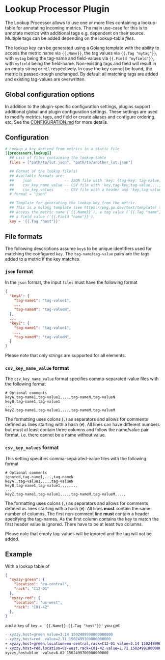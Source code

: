 # Lookup Processor Plugin

The Lookup Processor allows to use one or more files containing a lookup-table
for annotating incoming metrics. The main use-case for this is to annotate
metrics with additional tags e.g. dependent on their source. Multiple tags can
be added depending on the lookup-table _files_.

The lookup key can be generated using a Golang template with the ability to
access the metric name via `{{.Name}}`, the tag values via `{{.Tag "mytag"}}`,
with `mytag` being the tag-name and field-values via `{{.Field "myfield"}}`,
with `myfield` being the field-name. Non-existing tags and field will result
in an empty string or `nil` respectively. In case the key cannot be found, the
metric is passed-trough unchanged. By default all matching tags are added and
existing tag-values are overwritten.

## Global configuration options <!-- @/docs/includes/plugin_config.md -->

In addition to the plugin-specific configuration settings, plugins support
additional global and plugin configuration settings. These settings are used to
modify metrics, tags, and field or create aliases and configure ordering, etc.
See the [CONFIGURATION.md][CONFIGURATION.md] for more details.

[CONFIGURATION.md]: ../../../docs/CONFIGURATION.md#plugins

## Configuration

```toml @sample.conf
# Lookup a key derived from metrics in a static file
[[processors.lookup]]
  ## List of files containing the lookup-table
  files = ["path/to/lut.json", "path/to/another_lut.json"]

  ## Format of the lookup file(s)
  ## Available formats are:
  ##    json               -- JSON file with 'key: {tag-key: tag-value, ...}' mapping
  ##    csv_key_name_value -- CSV file with 'key,tag-key,tag-value,...,tag-key,tag-value' mapping
  ##    csv_key_values     -- CSV file with a header and 'key,tag-value,...,tag-value' mapping
  # format = "json"

  ## Template for generating the lookup-key from the metric.
  ## This is a Golang template (see https://pkg.go.dev/text/template) to
  ## access the metric name (`{{.Name}}`), a tag value (`{{.Tag "name"}}`) or
  ## a field value (`{{.Field "name"}}`).
  key = '{{.Tag "host"}}'
```

## File formats

The following descriptions assume `key`s to be unique identifiers used for
matching the configured `key`. The `tag-name`/`tag-value` pairs are the tags
added to a metric if the key matches.

### `json` format

In the `json` format, the input `files` must have the following format

```json
{
  "keyA": {
    "tag-name1": "tag-value1",
    ...
    "tag-nameN": "tag-valueN",
  },
  ...
  "keyZ": {
    "tag-name1": "tag-value1",
    ...
    "tag-nameM": "tag-valueM",
  }
}
```

Please note that only _strings_ are supported for all elements.

### `csv_key_name_value` format

The `csv_key_name_value` format specifies comma-separated-value files with
the following format

```csv
# Optional comments
keyA,tag-name1,tag-value1,...,tag-nameN,tag-valueN
keyB,tag-name1,tag-value1
...
keyZ,tag-name1,tag-value1,...,tag-nameM,tag-valueM
```

The formatting uses colons (`,`) as separators and allows for comments defined
as lines starting with a hash (`#`). All lines can have different numbers but
must at least contain three columns and follow the name/value pair format, i.e.
there cannot be a name without value.

### `csv_key_values` format

This setting specifies comma-separated-value files with the following format

```csv
# Optional comments
ignored,tag-name1,...,tag-nameN
keyA,,tag-value1,...,tag-valueN
keyB,tag-name1,tag-value1,,,,...,
...
keyZ,tag-name1,tag-value1,...,tag-nameM,tag-valueM,...,
```

The formatting uses colons (`,`) as separators and allows for comments defined
as lines starting with a hash (`#`). All lines __must__ contain the same number
of columns. The first non-comment line __must__ contain a header specifying the
tag-names. As the first column contains the key to match the first header value
is ignored. There have to be at least two columns.

Please note that empty tag-values will be ignored and the tag will not be added.

## Example

With a lookup table of

```json
{
  "xyzzy-green": {
    "location": "eu-central",
    "rack": "C12-01"
  },
  "xyzzy-red": {
    "location": "us-west",
    "rack": "C01-42"
  },
}
```

and a `key` of `key = '{{.Name}}-{{.Tag "host"}}'` you get

```diff
- xyzzy,host=green value=3.14 1502489900000000000
- xyzzy,host=red  value=2.71 1502499100000000000
+ xyzzy,host=green,location=eu-central,rack=C12-01 value=3.14 1502489900000000000
+ xyzzy,host=red,location=us-west,rack=C01-42 value=2.71 1502499100000000000
xyzzy,host=blue  value=6.62 1502499700000000000
```
